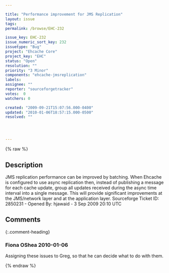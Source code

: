 ```yaml
---

title: "Performance improvement for JMS Replication"
layout: issue
tags: 
permalink: /browse/EHC-232

issue_key: EHC-232
issue_numeric_sort_key: 232
issuetype: "Bug"
project: "Ehcache Core"
project_key: "EHC"
status: "Open"
resolution: ""
priority: "3 Minor"
components: "ehcache-jmsreplication"
labels: 
assignee: ""
reporter: "sourceforgetracker"
votes:  0
watchers: 0

created: "2009-09-21T15:07:56.000-0400"
updated: "2010-01-06T18:57:15.000-0500"
resolved: ""




---
```


{% raw %}

## Description

<div markdown="1" class="description">

JMS replication performance can be improved by batching. When Ehcache is configured to use async replication then, instead of publishing a message for each cache update, group all updates received during the async time interval into a single message. This will provide significant improvements at the JMS/network layer and at the application layer.
Sourceforge Ticket ID: 2850231 - Opened By: hjawaid - 3 Sep 2009 20:10 UTC

</div>

## Comments


{:.comment-heading}
### **Fiona OShea** <span class="date">2010-01-06</span>

<div markdown="1" class="comment">

Assigning these issues to Greg, so that he can decide what to do with them.

</div>



{% endraw %}
